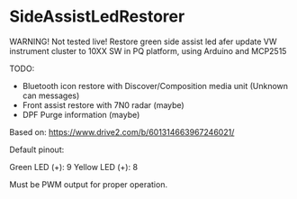 # SideAssistLedRestorer
WARNING! Not tested live!
Restore green side assist led afer update VW instrument cluster to 10XX SW in PQ platform, using Arduino and MCP2515

TODO:
  - Bluetooth icon restore with Discover/Composition media unit (Unknown can messages)
  - Front assist restore with 7N0 radar (maybe)
  - DPF Purge information (maybe)

Based on: https://www.drive2.com/b/601314663967246021/

Default pinout:
  
  Green LED (+): 9
  Yellow LED (+): 8
  
Must be PWM output for proper operation.
